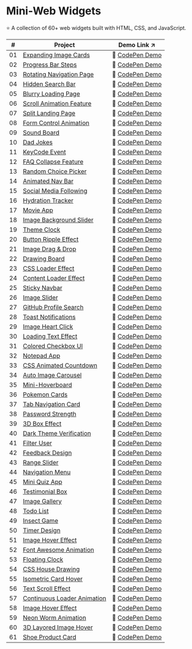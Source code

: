 # Mini-Web Widgets
:star: A collection of 60+ web widgets built with HTML, CSS, and JavaScript.

| # | Project | Demo Link :arrow_upper_right: |
|---|---------|-----------|
| 01 | [Expanding Image Cards](01-expanding-image-cards) | :link: [CodePen Demo](https://codepen.io/sidneyshafer/pen/qBwqVWp) |
| 02 | [Progress Bar Steps](02-progress-bar-steps) | :link: [CodePen Demo](https://codepen.io/sidneyshafer/pen/oNOYoNd) |
| 03 | [Rotating Navigation Page](03-rotating-navigation) | :link: [CodePen Demo](https://codepen.io/sidneyshafer/pen/poBNdWR) |
| 04 | [Hidden Search Bar](04-hidden-search-bar) | :link: [CodePen Demo](https://codepen.io/sidneyshafer/pen/GRLNOMb) |
| 05 | [Blurry Loading Page](05-blurry-loading-page) | :link: [CodePen Demo](https://codepen.io/sidneyshafer/pen/ExJNbbE) |
| 06 | [Scroll Animation Feature](06-scroll-animation-feature) | :link: [CodePen Demo](https://codepen.io/sidneyshafer/pen/bGJBYaE) |
| 07 | [Split Landing Page](07-split-landing-page) | :link: [CodePen Demo](https://codepen.io/sidneyshafer/pen/rNbWYpY) |
| 08 | [Form Control Animation](08-form-control-animation) | :link: [CodePen Demo](https://codepen.io/sidneyshafer/pen/vYMyWpM) |
| 09 | [Sound Board](09-sound-board) | :link: [CodePen Demo](https://codepen.io/sidneyshafer/pen/bGJBYLE) |
| 10 | [Dad Jokes](10-dad-jokes) | :link: [CodePen Demo](https://codepen.io/sidneyshafer/pen/NWmbwMr) |
| 11 | [KeyCode Event](11-keycode-event) | :link: [CodePen Demo](https://codepen.io/sidneyshafer/pen/xxeRPJa) |
| 12 | [FAQ Collapse Feature](12-faq-collapse) | :link: [CodePen Demo](https://codepen.io/sidneyshafer/pen/vYMyWzq) |
| 13 | [Random Choice Picker](13-random-choice-picker) | :link: [CodePen Demo](https://codepen.io/sidneyshafer/pen/YzMpEgm) |
| 14 | [Animated Nav Bar](14-animated-nav) | :link: [CodePen Demo](https://codepen.io/sidneyshafer/pen/JjVbZoG) |
| 15 | [Social Media Following](15-social-media-following) | :link: [CodePen Demo](https://codepen.io/sidneyshafer/pen/dyLOjWg) |
| 16 | [Hydration Tracker](16-hydration-tracker) | :link: [CodePen Demo](https://codepen.io/sidneyshafer/pen/JjVbBOZ) |
| 17 | [Movie App](17-movie-app) | :link: [CodePen Demo](https://codepen.io/sidneyshafer/pen/zYXoLjR) |
| 18 | [Image Background Slider](18-image-background-slider) | :link: [CodePen Demo](https://codepen.io/sidneyshafer/pen/rNbWZWq) |
| 19 | [Theme Clock](19-theme-clock) | :link: [CodePen Demo](https://codepen.io/sidneyshafer/pen/qBwqMRz) |
| 20 | [Button Ripple Effect](20-button-ripple-effect) | :link: [CodePen Demo](https://codepen.io/sidneyshafer/pen/oNOYPQb) |
| 21 | [Image Drag & Drop](21-image-drag-and-drop) | :link: [CodePen Demo](https://codepen.io/sidneyshafer/pen/zYXoMEP) |
| 22 | [Drawing Board](22-drawing-board) | :link: [CodePen Demo](https://codepen.io/sidneyshafer/pen/XWQNyvY) |
| 23 | [CSS Loader Effect](23-css-loader-effect) | :link: [CodePen Demo](https://codepen.io/sidneyshafer/pen/RwOoEgr) |
| 24 | [Content Loader Effect](24-content-loader) | :link: [CodePen Demo](https://codepen.io/sidneyshafer/pen/wvZoRZy) |
| 25 | [Sticky Navbar](25-sticky-navbar) | :link: [CodePen Demo](https://codepen.io/sidneyshafer/pen/mdgOvbw) |
| 26 | [Image Slider](26-image-slider) | :link: [CodePen Demo](https://codepen.io/sidneyshafer/pen/dyLOaYO) |
| 27 | [GitHub Profile Search](27-github-profile-search) | :link: [CodePen Demo](https://codepen.io/sidneyshafer/pen/qBwRbOg) |
| 28 | [Toast Notifications](28-toast-notification) | :link: [CodePen Demo](https://codepen.io/sidneyshafer/pen/oNOBxJe) |
| 29 | [Image Heart Click](29-image-heart-click) | :link: [CodePen Demo](https://codepen.io/sidneyshafer/pen/qBwRNZp) |
| 30 | [Loading Text Effect](30-loading-text-effect) | :link: [CodePen Demo](https://codepen.io/sidneyshafer/pen/zYXNBZz) |
| 31 | [Colored Checkbox UI](31-colored-checkboxes) | :link: [CodePen Demo](https://codepen.io/sidneyshafer/pen/LYvxbqL) |
| 32 | [Notepad App](32-notepad-app) | :link: [CodePen Demo](https://codepen.io/sidneyshafer/pen/wvZggVG) |
| 33 | [CSS Animated Countdown](33-css-animated-countdown) | :link: [CodePen Demo](https://codepen.io/sidneyshafer/pen/PogWpPP) |
| 34 | [Auto Image Carousel](34-auto-image-carousel) | :link: [CodePen Demo](https://codepen.io/sidneyshafer/pen/YzMNZVz) |
| 35 | [Mini-Hoverboard](35-mini-hoverboard) | :link: [CodePen Demo](https://codepen.io/sidneyshafer/pen/oNOBZpv) |
| 36 | [Pokemon Cards](36-pokemon-cards) | :link: [CodePen Demo](https://codepen.io/sidneyshafer/pen/vYMgxwX) |
| 37 | [Tab Navigation Card](37-tab-navigation-card) | :link: [CodePen Demo](https://codepen.io/sidneyshafer/pen/bGJgWgK) |
| 38 | [Password Strength](38-password-strength) | :link: [CodePen Demo](https://codepen.io/sidneyshafer/pen/WNWRjKP) |
| 39 | [3D Box Effect](39-3d-box-effect) | :link: [CodePen Demo](https://codepen.io/sidneyshafer/pen/rNbjmox) |
| 40 | [Dark Theme Verification](40-dark-theme-varification) | :link: [CodePen Demo](https://codepen.io/sidneyshafer/pen/xxegjRQ) |
| 41 | [Filter User](41-filter-user) | :link: [CodePen Demo](https://codepen.io/sidneyshafer/pen/YzMNOGm) |
| 42 | [Feedback Design](42-feedback-design) | :link: [CodePen Demo](https://codepen.io/sidneyshafer/details/qBwRMVw) |
| 43 | [Range Slider](43-range-slider) | :link: [CodePen Demo](https://codepen.io/sidneyshafer/pen/VwNPEwa) |
| 44 | [Navigation Menu](44-navigation-menu) | :link: [CodePen Demo](https://codepen.io/sidneyshafer/pen/bGJgmoj) |
| 45 | [Mini Quiz App](45-mini-quiz-app) | :link: [CodePen Demo](https://codepen.io/sidneyshafer/pen/QWPdZoP) |
| 46 | [Testimonial Box](46-testimonial-box) | :link: [CodePen Demo](https://codepen.io/sidneyshafer/pen/gOygQdJ) |
| 47 | [Image Gallery](47-image-gallery) | :link: [CodePen Demo](https://codepen.io/sidneyshafer/pen/rNbjoOJ) |
| 48 | [Todo List](48-todo-list) | :link: [CodePen Demo](https://codepen.io/sidneyshafer/pen/KKYabMq) |
| 49 | [Insect Game](49-insect-game) | :link: [CodePen Demo](https://codepen.io/sidneyshafer/pen/poBRqap) |
| 50 | [Timer Design](50-timer-design) | :link: [CodePen Demo](https://codepen.io/sidneyshafer/pen/qBwRLYG) |
| 51 | [Image Hover Effect](51-image-hover-effect) | :link: [CodePen Demo](https://codepen.io/sidneyshafer/pen/QWPdYaJ) |
| 52 | [Font Awesome Animation](52-font-awesome-animation) | :link: [CodePen Demo](https://codepen.io/sidneyshafer/pen/yLrgZxd) |
| 53 | [Floating Clock](53-floating-clock) | :link: [CodePen Demo](https://codepen.io/sidneyshafer/pen/eYogxXN) |
| 54 | [CSS House Drawing](54-css-house-drawing) | :link: [CodePen Demo](https://codepen.io/sidneyshafer/pen/XWQpGbK) |
| 55 | [Isometric Card Hover](55-isometric-card-hover) | :link: [CodePen Demo](https://codepen.io/sidneyshafer/pen/abxprQN) |
| 56 | [Text Scroll Effect](56-text-scroll-effect) | :link: [CodePen Demo](https://codepen.io/sidneyshafer/pen/WNWRBPP) |
| 57 | [Continuous Loader Animation](57-continuous-loader) | :link: [CodePen Demo](https://codepen.io/sidneyshafer/pen/QWPdRRP) |
| 58 | [Image Hover Effect](58-image-hover-effect) | :link: [CodePen Demo](https://codepen.io/sidneyshafer/pen/gOygNYj) |
| 59 | [Neon Worm Animation](59-neon-worm-animation) | :link: [CodePen Demo](https://codepen.io/sidneyshafer/pen/wvZgLaN) |
| 60 | [3D Layored Image Hover](60-3d-layored-image-hover) | :link: [CodePen Demo](https://codepen.io/sidneyshafer/pen/mdgRZPj) |
| 61 | [Shoe Product Card](61-shoe-product-card) | :link: [CodePen Demo](https://codepen.io/sidneyshafer/pen/dyLNBOd) |